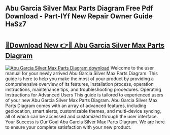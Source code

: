 ## Abu Garcia Silver Max Parts Diagram Free Pdf Download - Part-IYf New Repair Owner Guide HaSz7

# <h2><a href="http://dfo9c3.blite.top/?on=Abu+Garcia+Silver+Max+Parts+Diagram">🔗Download New 👉🔴 Abu Garcia Silver Max Parts Diagram</a></h2>

[![Abu Garcia Silver Max Parts Diagram download](https://i.imgur.com/lujVjoI.png)](http://dfo9c3.blite.top/?on=Abu+Garcia+Silver+Max+Parts+Diagram)
Welcome to the user manual for your newly arrived Abu Garcia Silver Max Parts Diagram. This guide is here to help you make the most of your product by providing a comprehensive overview of its features, installation process, operation instructions, maintenance tips, and troubleshooting procedures. Operating Instructions for Advanced Users This guide is tailored to experienced users of your new Abu Garcia Silver Max Parts Diagram. Abu Garcia Silver Max Parts Diagram comes with an array of advanced features, including geolocation, smart alerts, customizable themes, and multi-device syncing, all of which can be accessed and customized through the user interface. Your Success is Our Goal Abu Garcia Silver Max Parts Diagram. We are here to ensure your complete satisfaction with your new product.
